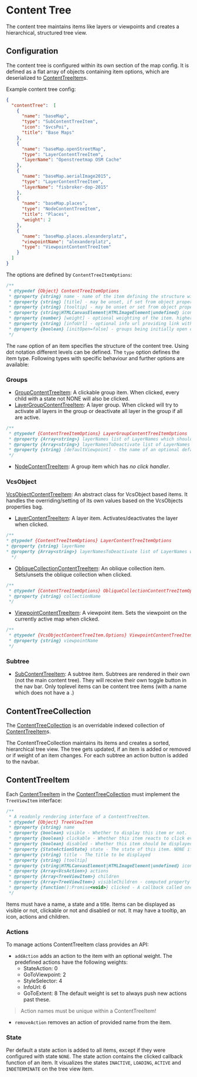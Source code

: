 # Content Tree

The content tree maintains items like layers or viewpoints and creates a hierarchical, structured tree view. 

## Configuration

The content tree is configured within its own section of the map config. 
It is defined as a flat array of objects containing item options, which are deserialized to [ContentTreeItem](../src/contentTree/contentTreeItem.js)s.

Example content tree config:
```json
{
  "contentTree":  [
    {
      "name": "baseMap",
      "type": "SubContentTreeItem",
      "icon": "$vcsPoi",
      "title": "Base Maps"
    },
    {
      "name": "baseMap.openStreetMap",
      "type": "LayerContentTreeItem",
      "layerName": "Openstreetmap OSM Cache"
    },
    {
      "name": "baseMap.aerialImage2015",
      "type": "LayerContentTreeItem",
      "layerName": "fisbroker-dop-2015"
    },
    {
      "name": "baseMap.places",
      "type": "NodeContentTreeItem",
      "title": "Places",
      "weight": 2
    },
    {
      "name": "baseMap.places.alexanderplatz",
      "viewpointName": "alexanderplatz",
      "type": "ViewpointContentTreeItem"
    }
  ]
}
```

The options are defined by `ContentTreeItemOptions`:

```js
/**
 * @typedef {Object} ContentTreeItemOptions
 * @property {string} name - name of the item defining the structure within the tree using dot notation.
 * @property {string} [title] - may be unset, if set from object properties later on. required otherwise
 * @property {string} [tooltip] - may be unset or set from object properties later on.
 * @property {string|HTMLCanvasElement|HTMLImageElement|undefined} icon - an icon URL or element to display.
 * @property {number} [weight] - optional weighting of the item. higher weights come first.
 * @property {string} [infoUrl] - optional info url providing link with additional information.
 * @property {boolean} [initOpen=false] - groups being initially open or not.
 */
```

The `name` option of an item specifies the structure of the content tree. Using dot notation different levels can be defined.
The `type` option defines the item type. Following types with specific behaviour and further options are available:

### Groups
- [GroupContentTreeItem](../src/contentTree/groupContentTreeItem.js): A clickable group item. When clicked, every child with a state not NONE will also be clicked.
- [LayerGroupContentTreeItem](../src/contentTree/layerGroupContentTreeItem.js): A layer group. When clicked will try to activate all layers in the group or deactivate all layer in the group if all are active.
```js
/**
 * @typedef {ContentTreeItemOptions} LayerGroupContentTreeItemOptions
 * @property {Array<string>} layerNames list of LayerNames which should be activated on click
 * @property {Array<string>} layerNamesToDeactivate list of LayerNames which should be deactivated on click if the click activates the layer in layerNames
 * @property {string} [defaultViewpoint] - the name of an optional default viewpoint
 */
```
- [NodeContentTreeItem](../src/contentTree/nodeContentTreeItem.js): A group item which has _no click handler_.

### VcsObject
[VcsObjectContentTreeItem](../src/contentTree/vcsObjectContentTreeItem.js): An abstract class for VcsObject based items. It handles the overriding/setting of its own values based on the VcsObjects properties bag.
- [LayerContentTreeItem](../src/contentTree/layerContentTreeItem.js): A layer item. Activates/deactivates the layer when clicked.
```js
/**
* @typedef {ContentTreeItemOptions} LayerContentTreeItemOptions
* @property {string} layerName
* @property {Array<string>} layerNamesToDeactivate list of LayerNames which should be deactivated if the click activates the layer
  */
```
- [ObliqueCollectionContentTreeItem](../src/contentTree/obliqueCollectionContentTreeItem.js): An oblique collection item. Sets/unsets the oblique collection when clicked.
```js
/**
 * @typedef {ContentTreeItemOptions} ObliqueCollectionContentTreeItemOptions
 * @property {string} collectionName
 */
```
- [ViewpointContentTreeItem](../src/contentTree/viewpointContentTreeItem.js): A viewpoint item. Sets the viewpoint on the currently active map when clicked.
```js
/**
 * @typedef {VcsObjectContentTreeItem.Options} ViewpointContentTreeItemOptions
 * @property {string} viewpointName
 */
```

### Subtree
- [SubContentTreeItem](../src/contentTree/subContentTreeItem.js): A subtree item. Subtrees are rendered in their own (not the main content tree).
  They will receive their own toggle button in the nav bar.
  Only toplevel items can be content tree items (with a name which does not have a .)

## ContentTreeCollection

The [ContentTreeCollection](../src/contentTree/contentTreeCollection.js) is an overridable indexed collection of [ContentTreeItem](../src/contentTree/contentTreeItem.js)s.

The ContentTreeCollection maintains its items and creates a sorted, hierarchical tree view. 
The tree gets updated, if an item is added or removed or if weight of an item changes.
For each subtree an action button is added to the navbar. 

## ContentTreeItem

Each [ContentTreeItem](../src/contentTree/contentTreeItem.js) in the [ContentTreeCollection](../src/contentTree/contentTreeCollection.js) must implement the `TreeViewItem` interface:

```js
/**
 * A readonly rendering interface of a ContentTreeItem.
 * @typedef {Object} TreeViewItem
 * @property {string} name
 * @property {boolean} visible - Whether to display this item or not.
 * @property {boolean} clickable - Whether this item reacts to click events, e.g. with visual feedback
 * @property {boolean} disabled - Whether this item should be displayed as disabled.
 * @property {StateActionState} state - The state of this item. NONE if this item cannot have a state.
 * @property {string} title - The title to be displayed
 * @property {string} [tooltip]
 * @property {string|HTMLCanvasElement|HTMLImageElement|undefined} icon - An optional icon to display with this item. Can be an URL or HTMLElement.
 * @property {Array<VcsAction>} actions
 * @property {Array<TreeViewItem>} children
 * @property {Array<TreeViewItem>} visibleChildren - computed property
 * @property {function():Promise<void>} clicked - A callback called once the item is clicked.
 */
```

Items must have a name, a state and a title. 
Items can be displayed as visible or not, clickable or not and disabled or not.
It may have a tooltip, an icon, actions and children.

### Actions

To manage actions ContentTreeItem class provides an API:

- `addAction` adds an action to the item with an optional weight. The predefined actions have the following weights:
  - StateAction: 0
  - GoToViewpoint: 2
  - StyleSelector: 4
  - InfoUrl: 6
  - GoToExtent: 8
The default weight is set to always push new actions past these.

> Action names must be unique within a ContentTreeItem!

- `removeAction` removes an action of provided name from the item.

### State

Per default a state action is added to all items, except if they were configured with state `NONE`.
The state action contains the clicked callback function of an item. 
It visualizes the states `INACTIVE`, `LOADING`, `ACTIVE` and `INDETERMINATE` on the tree view item.
